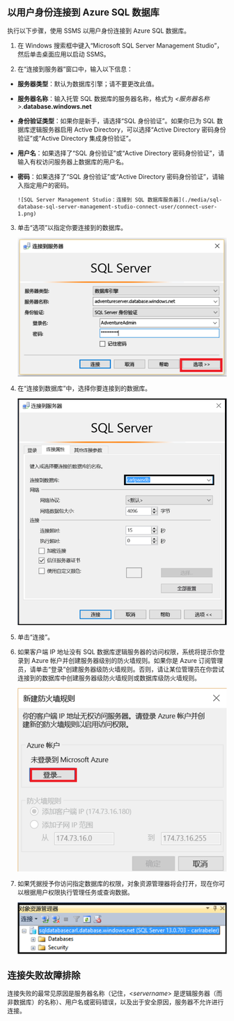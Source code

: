 ## 以用户身份连接到 Azure SQL 数据库

执行以下步骤，使用 SSMS 以用户身份连接到 Azure SQL 数据库。

1. 在 Windows 搜索框中键入“Microsoft SQL Server Management Studio”，然后单击桌面应用以启动 SSMS。

2. 在“连接到服务器”窗口中，输入以下信息：

- **服务器类型**：默认为数据库引擎；请不要更改此值。
 - **服务器名称**：输入托管 SQL 数据库的服务器名称，格式为 *&lt;服务器名称>*.**database.windows.net**
 - **身份验证类型**：如果你是新手，请选择“SQL 身份验证”。如果你已为 SQL 数据库逻辑服务器启用 Active Directory，可以选择“Active Directory 密码身份验证”或“Active Directory 集成身份验证”。
 - **用户名**：如果选择了“SQL 身份验证”或“Active Directory 密码身份验证”，请输入有权访问服务器上数据库的用户名。
 - **密码**：如果选择了“SQL 身份验证”或“Active Directory 密码身份验证”，请输入指定用户的密码。
   
       ![SQL Server Management Studio：连接到 SQL 数据库服务器](./media/sql-database-sql-server-management-studio-connect-user/connect-user-1.png)

3. 单击“选项”以指定你要连接到的数据库。

      ![SQL Server Management Studio：连接到 SQL 数据库服务器](./media/sql-database-sql-server-management-studio-connect-user/connect-user-2.png)
 
4. 在“连接到数据库”中，选择你要连接到的数据库。

     ![SQL Server Management Studio：连接到 SQL 数据库服务器](./media/sql-database-sql-server-management-studio-connect-user/connect-user-3.png)

5. 单击“连接”。
 
6. 如果客户端 IP 地址没有 SQL 数据库逻辑服务器的访问权限，系统将提示你登录到 Azure 帐户并创建服务器级别的防火墙规则。如果你是 Azure 订阅管理员，请单击“登录”创建服务器级防火墙规则。否则，请让某位管理员在你尝试连接到的数据库中创建服务器级防火墙规则或数据库级防火墙规则。
 
      ![SQL Server Management Studio：连接到 SQL 数据库服务器](./media/sql-database-sql-server-management-studio-connect-user/connect-user-4.png)
 
7. 如果凭据授予你访问指定数据库的权限，对象资源管理器将会打开，现在你可以根据用户权限执行管理任务或查询数据。
  
      ![SQL Server Management Studio：连接到 SQL 数据库服务器](./media/sql-database-sql-server-management-studio-connect-user/connect-user-5.png)
      
 
## 连接失败故障排除

连接失败的最常见原因是服务器名称（记住，<*servername*> 是逻辑服务器（而非数据库）的名称）、用户名或密码错误，以及出于安全原因，服务器不允许进行连接。

<!---HONumber=AcomDC_0921_2016-->